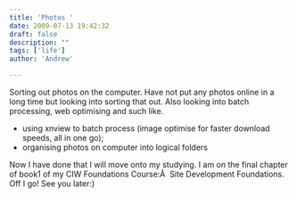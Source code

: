 ```yaml
---
title: 'Photos '
date: 2009-07-13 19:42:32
draft: false
description: ""
tags: ['life']
author: 'Andrew'

---
```


Sorting out photos on the computer. Have not put any photos online in a long time but looking into sorting that out. Also looking into batch processing, web optimising and such like.

*   using xnview to batch process (image optimise for faster download speeds, all in one go);
*   organising photos on computer into logical folders

Now I have done that I will move onto my studying. I am on the final chapter of book1 of my CIW Foundations Course:Â  Site Development Foundations. Off I go! See you later:)
